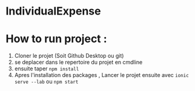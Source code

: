 # IndividualExpense

# How to run project : 
1. Cloner le projet (Soit Github Desktop ou git)
2. se deplacer dans le repertoire du projet en cmdline
3. ensuite taper `npm install`
4. Apres l'installation des packages , Lancer le projet ensuite avec `ionic serve --lab` ou `npm start`
